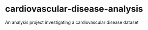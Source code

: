 # cardiovascular-disease-analysis
An analysis project investigating a cardiovascular disease dataset
